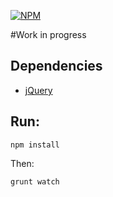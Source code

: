 [![NPM](https://nodei.co/npm/bootstrap-extra-modal.png?downloads=true&downloadRank=true&stars=true)](https://nodei.co/npm/bootstrap-extra-modal/)

#Work in progress

## Dependencies
* [jQuery](http://jquery.com)

## Run:
```shell
npm install
```
Then:

```shell
grunt watch
```
